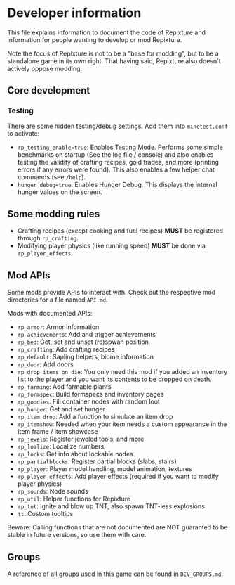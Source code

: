 # Developer information

This file explains information to document the code of Repixture and information for people
wanting to develop or mod Repixture.

Note the focus of Repixture is not to be a "base for modding", but to be a standalone
game in its own right. That having said, Repixture also doesn't actively oppose
modding.

## Core development

### Testing

There are some hidden testing/debug settings. Add them into `minetest.conf` to activate:

* `rp_testing_enable=true`: Enables Testing Mode. Performs some simple benchmarks on startup
  (See the log file / console) and also enables testing the validity of crafting
  recipes, gold trades, and more (printing errors if any errors were found).
  This also enables a few helper chat commands (see `/help`).
* `hunger_debug=true`: Enables Hunger Debug. This displays the internal hunger values on
  the screen.

## Some modding rules

* Crafting recipes (except cooking and fuel recipes) **MUST**
  be registered through `rp_crafting`.
* Modifying player physics (like running speed)
  **MUST** be done via `rp_player_effects`.

## Mod APIs

Some mods provide APIs to interact with. Check out the respective mod directories for a
file named `API.md`.

Mods with documented APIs:

* `rp_armor`: Armor information
* `rp_achievements`: Add and trigger achievements
* `rp_bed`: Get, set and unset (re)spwan position
* `rp_crafting`: Add crafting recipes
* `rp_default`: Sapling helpers, biome information
* `rp_door`: Add doors
* `rp_drop_items_on_die`: You only need this mod if you added an inventory list to the player
                          and you want its contents to be dropped on death.
* `rp_farming`: Add farmable plants
* `rp_formspec`: Build formspecs and inventory pages
* `rp_goodies`: Fill container nodes with random loot
* `rp_hunger`: Get and set hunger
* `rp_item_drop`: Add a function to simulate an item drop
* `rp_itemshow`: Needed when your item needs a custom appearance in the item frame / item showcase
* `rp_jewels`: Register jeweled tools, and more
* `rp_loalize`: Localize numbers
* `rp_locks`: Get info about lockable nodes
* `rp_partialblocks`: Register partial blocks (slabs, stairs)
* `rp_player`: Player model handling, model animation, textures
* `rp_player_effects`: Add player effects (required if you want to modify player physics)
* `rp_sounds`: Node sounds
* `rp_util`: Helper functions for Repixture
* `rp_tnt`: Ignite and blow up TNT, also spawn TNT-less explosions
* `tt`: Custom tooltips

Beware: Calling functions that are not documented are NOT guaranted to be stable
in future versions, so use them with care.

## Groups

A reference of all groups used in this game can be found in `DEV_GROUPS.md`.
